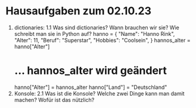 # Hausaufgaben zum 02.10.23

1. dictionaries:
   1.1 Was sind dictionaries? Wann brauchen wir sie? Wie schreibt man sie in Python auf?
   hanno = {
   "Name": "Hanno Rink",
   "Alter": 11,
   "Beruf": "Superstar",
   "Hobbies": "Coolsein",
   }
   hannos_alter = hanno["Alter"]
   # ... hannos_alter wird geändert
   hanno["Alter"] = hannos_alter
   hanno["Land"] = "Deutschland"
2. Konsole:
   2.1 Was ist die Konsole? Welche zwei Dinge kann man damit machen? Wofür ist das nützlich?
 
